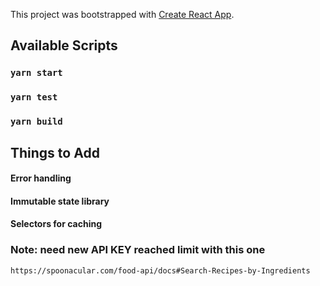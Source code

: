 This project was bootstrapped with [Create React App](https://github.com/facebook/create-react-app).

## Available Scripts

### `yarn start`

### `yarn test`

### `yarn build`


## Things to Add

#### Error handling
#### Immutable state library
#### Selectors for caching

### Note: need new API KEY reached limit with this one
`https://spoonacular.com/food-api/docs#Search-Recipes-by-Ingredients`